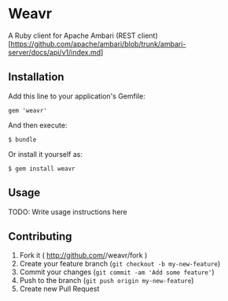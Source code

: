 # Weavr

A Ruby client for Apache Ambari (REST client)[https://github.com/apache/ambari/blob/trunk/ambari-server/docs/api/v1/index.md]

## Installation

Add this line to your application's Gemfile:

    gem 'weavr'

And then execute:

    $ bundle

Or install it yourself as:

    $ gem install weavr

## Usage

TODO: Write usage instructions here

## Contributing

1. Fork it ( http://github.com/<my-github-username>/weavr/fork )
2. Create your feature branch (`git checkout -b my-new-feature`)
3. Commit your changes (`git commit -am 'Add some feature'`)
4. Push to the branch (`git push origin my-new-feature`)
5. Create new Pull Request
